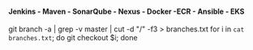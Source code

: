 #### Jenkins - Maven - SonarQube - Nexus - Docker -ECR - Ansible - EKS
git branch -a | grep -v master | cut -d "/" -f3 > branches.txt
for i in `cat branches.txt`; do git checkout $i; done
